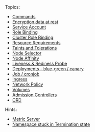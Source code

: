 
Topics:

- [Commands](docs/commands.md)
- [Encryption data at rest](docs/encription_data_at_rest.md)
- [Service Account](docs/service_account.md)
- [Role Binding](docs/role_binding.md)
- [Cluster Role Binding](docs/cluster_role_binding.md)
- [Resource Requirements](docs/resource_requirements.md)
- [Taints and Tolerations](docs/taint_tolerations.md)
- [Node Selector](docs/node_selector.md)
- [Node Affinity](docs/node_affinity.md)
- [Liveness & Rediness Probe](docs/liveness_rediness_probe.md)
- [Deployments - blue-green / canary](docs/blue_green_canary.md)
- [Job / cronjob ](docs/job_cronjob.md)
- [Ingress](docs/ingress.md)
- [Network Policy](docs/network_policy.md)
- [Volumes](docs/volumes.md)
- [Admission Controllers](docs/admission_controllers.md)
- [CRD](docs/crd.md)


Hints:
- [Metric Server](docs/hints/metrics_server.md)
- [Namespace stuck in Termination state](docs/hints/namesoace_stuck_in_termination_state.md)
